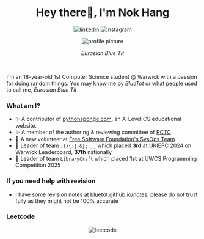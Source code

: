 <h1 align="center">Hey there👋, I'm Nok Hang</h1>

<p align="center">
 <a href="https://www.linkedin.com/in/nok-hang-lo-2695a6282/">
  <img alt="linkedin" src="https://custom-icon-badges.demolab.com/badge/LinkedIn-0A66C2?style=for-the-badge&logo=linkedin-white&logoColor=fff" />
 </a>
 <a href="https://www.instagram.com/lo.nokhang">
  <img alt="instagram" src="https://img.shields.io/badge/Instagram-%23E4405F.svg?style=for-the-badge&logo=Instagram&logoColor=white" />
 </a>
</p>

<p align="center">
<img alt="profile picture" src="https://github.com/user-attachments/assets/d90d0dbe-1486-4c70-adfc-dbb1a277bf66"/>
<p align="center"><i>Eurasian Blue Tit</i></p>
</p>
</br>

I'm an 18-year-old 1st Computer Science student @ Warwick with a passion for doing random things. You may know me by <i>BlueTot</i> or what people used to call me, <i>Eurasian Blue Tit</i>

### What am I?
- ✨ A contributor of [pythonsponge.com](https://pythonsponge.com), an A-Level CS educational website.
- ✨ A member of the authoring & reviewing committee of [PCTC](pctc.cuttle.org)
- 🌱 A new volunteer at [Free Software Foundation's SysOps Team](https://libreplanet.org/wiki/Group:FSF:Tech_Team_Volunteers)
- 🧊 Leader of team `:(){:|:&};:__` which placed __3rd__ at UKIEPC 2024 on Warwick Leaderboard, __37th__ nationally
- 🧊 Leader of team `LibraryCraft` which placed __1st__ at UWCS Programming Competition 2025

### If you need help with revision
- I have some revision notes at <a href="https://bluetot.github.io/notes">bluetot.github.io/notes</a>, please do not trust fully as they might not be 100% accurate

### Leetcode
<p align="center">
  <img alt="leetcode" src="https://leetcard.jacoblin.cool/bluetotkc?theme=dark&font=Rajdhani" />
</p>
